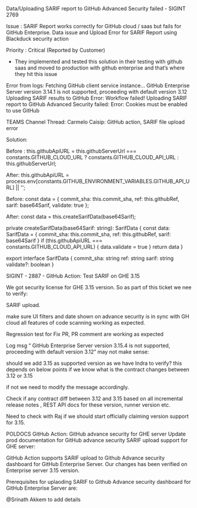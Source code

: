 Data/Uploading SARIF report to GitHub Advanced Security failed - SIGINT 2769

Issue : SARIF Report works correctly for GitHub cloud / saas but fails for GitHub Enterprise. Data issue and Upload Error for SARIF Report using Blackduck security action

Priority : Critical (Reported by Customer)
- They implemented and tested this solution in their testing with github saas and moved to production with github enterprise and that’s where they hit this issue

Error from logs:
Fetching GitHub client service instance...
GitHub Enterprise Server version 3.14.1 is not supported, proceeding with default version 3.12
Uploading SARIF results to GitHub
Error: Workflow failed! Uploading SARIF report to GitHub Advanced Security failed: Error: Cookies must be enabled to use GitHub


TEAMS Channel Thread: Carmelo Caisip: GitHub action, SARIF file upload error

Solution: 

Before :
 this.githubApiURL = this.githubServerUrl === constants.GITHUB_CLOUD_URL ? constants.GITHUB_CLOUD_API_URL : this.githubServerUrl;

After:
this.githubApiURL = process.env[constants.GITHUB_ENVIRONMENT_VARIABLES.GITHUB_API_URL] || '';

Before:
const data = {
                        commit_sha: this.commit_sha,
                        ref: this.githubRef,
                        sarif: base64Sarif,
                        validate: true
                    };


After:
const data = this.createSarifData(base64Sarif);

private createSarifData(base64Sarif: string): SarifData {
    const data: SarifData = {
      commit_sha: this.commit_sha,
      ref: this.githubRef,
      sarif: base64Sarif
    }
    if (this.githubApiURL === constants.GITHUB_CLOUD_API_URL) {
      data.validate = true
    }
    return data
  }

export interface SarifData {
  commit_sha: string
  ref: string
  sarif: string
  validate?: boolean
}

SIGINT - 2887 - GitHub Action: Test SARIF on GHE 3.15

We got security license for GHE 3.15 version. So as part of this ticket we nee to verify:

SARIF upload.

make sure UI filters and date shown on advance security is in sync with GH cloud all features of code scanning working as expected.

Regression test for Fix PR, PR comment are working as expected

Log msg “ GitHub Enterprise Server version 3.15.4 is not supported, proceeding with default version 3.12” may not make sense:

should we add 3.15 as supported version as we have Indra to verify? this depends on below points if we know what is the contract changes between 3.12 or 3.15

if not we need to modify the message accordingly.

Check if any contract diff between 3.12 and 3.15 based on all incremental release notes , REST API docs for these version, runner version etc.

Need to check with Raj if we should start officially claiming version support for 3.15.


POLDOCS
GitHub Action: GitHub advance security for GHE server
Update prod documentation for  GitHub advance security SARIF upload support for GHE server:

GitHub Action supports SARIF upload to Github Advance security dashboard for GitHub Enterprise Server. Our changes has been verified on Enterprise server 3.15 version.

Prerequisites for uplaoding SARIF to Github Advance security dashboard for GitHub Enterprise Server are:

@Srinath Akkem  to add details













